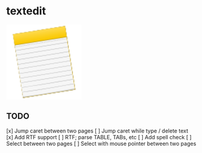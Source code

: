 # textedit
<img src="public/icon.svg" width=200 height=200>

## TODO
[x] Jump caret between two pages
[ ] Jump caret while type / delete text
[x] Add RTF support
[ ] RTF; parse TABLE, TABs, etc
[ ] Add spell check
[ ] Select between two pages
[ ] Select with mouse pointer between two pages
